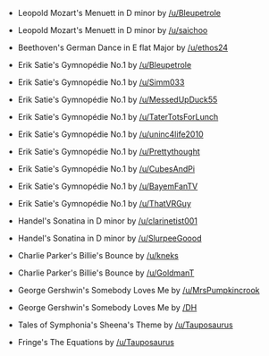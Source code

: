 * Leopold Mozart's Menuett in D minor by [/u/Bleupetrole](https://www.reddit.com/r/piano/comments/8i7avw/piano_jam_roli_leopold_mozart_menuet_in_d_minor/)
* Leopold Mozart's Menuett in D minor by [/u/saichoo](https://www.reddit.com/r/piano/comments/8ixc2w/piano_jam_leopold_mozart_minuet_in_d_minor/)

* Beethoven's German Dance in E flat Major by [/u/ethos24](https://www.reddit.com/r/piano/comments/8iqe83/piano_jam_beethovens_german_dance_in_e_flat_no_9/)

* Erik Satie's Gymnopédie No.1 by [/u/Bleupetrole](https://www.reddit.com/r/piano/comments/8gu3ni/piano_jam_erik_satie_gymnop%C3%A9die_num_1/)
* Erik Satie's Gymnopédie No.1 by [/u/Simm033](https://www.reddit.com/r/piano/comments/8j6k4q/piano_jam_erik_satie_gymnop%C3%A9die_no1/)
* Erik Satie's Gymnopédie No.1 by [/u/MessedUpDuck55](https://www.reddit.com/r/piano/comments/8jimn3/piano_jam_erik_satie_gymnop%C3%A9die_no_1/)
* Erik Satie's Gymnopédie No.1 by [/u/TaterTotsForLunch](https://www.reddit.com/r/piano/comments/8khk3j/piano_jam_58/)
* Erik Satie's Gymnopédie No.1 by [/u/uninc4life2010](https://www.reddit.com/r/piano/comments/8kira6/piano_jam_erik_satie_gymnop%C3%A9die_no_1/)
* Erik Satie's Gymnopédie No.1 by [/u/Prettythought](https://www.reddit.com/r/piano/comments/8kuot9/piano_jam_my_performance_of_erik_saties/)
* Erik Satie's Gymnopédie No.1 by [/u/CubesAndPi](https://www.reddit.com/r/piano/comments/8lizsj/piano_jam_erik_satie_gymnop%C3%A9die_no1/)
* Erik Satie's Gymnopédie No.1 by [/u/BayemFanTV](https://www.reddit.com/r/piano/comments/8mmg5u/piano_jam_erik_satie_gymnopedie_no1/)
* Erik Satie's Gymnopédie No.1 by [/u/ThatVRGuy](https://www.reddit.com/r/piano/comments/8msapm/piano_jam_erik_satie_gymnopedie_no_1/)

* Handel's Sonatina in D minor by [/u/clarinetist001](https://www.reddit.com/r/piano/comments/8majmr/piano_jam_sonatina_in_d_minor_handel_incomplete/)
* Handel's Sonatina in D minor by [/u/SlurpeeGoood](https://www.reddit.com/r/piano/comments/8noma7/piano_jam_handel_sonatina_in_dm/)

* Charlie Parker's Billie's Bounce by [/u/kneks](https://www.reddit.com/r/piano/comments/8jh9gs/piano_jam_billies_bounce/)
* Charlie Parker's Billie's Bounce by [/u/GoldmanT](https://www.reddit.com/r/piano/comments/8jv7xy/piano_jam_billies_bounce_charlie_parker/)

* George Gershwin's Somebody Loves Me by [/u/MrsPumpkincrook](https://www.reddit.com/r/piano/comments/8naq8v/piano_jam_gershwin_somebody_loves_me/)
* George Gershwin's Somebody Loves Me by [/DH](https://www.reddit.com/r/piano/comments/8nh25b/piano_jam_gershwin_somebody_loves_me_songbook/)

* Tales of Symphonia's Sheena's Theme by [/u/Tauposaurus](https://www.reddit.com/r/piano/comments/8n3brf/piano_jam_sheena_tales_of_symphonia/)

* Fringe's The Equations by [/u/Tauposaurus](https://www.reddit.com/r/piano/comments/8iixvr/piano_jam_the_equation_fringe/)